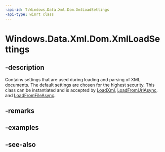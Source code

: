 ```yaml
---
-api-id: T:Windows.Data.Xml.Dom.XmlLoadSettings
-api-type: winrt class
---
```


<!-- Class syntax.
public class XmlLoadSettings : Windows.Data.Xml.Dom.IXmlLoadSettings
-->

# Windows.Data.Xml.Dom.XmlLoadSettings

## -description
Contains settings that are used during loading and parsing of XML documents. The default settings are chosen for the highest security. This class can be instantiated and is accepted by [LoadXml](xmldocument_loadxml.md), [LoadFromUriAsync](xmldocument_loadfromuriasync.md), and [LoadFromFileAsync](xmldocument_loadfromfileasync.md).

## -remarks

## -examples

## -see-also